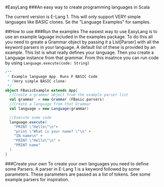 #EasyLang
###An easy way to create programming languages in Scala

The current version is E-Lang 1. This will only support VERY simple languages like BASIC clones. Se the "Language Examples" for samples.

##How to use
###Run the examples
The easiest way to use EasyLang is to use an example laguage included in the examples package. To do this all you need to greate a Grammar object by passing it a List[Parser] with all the keyword parsers in your language. A default list of these is provided by an example. This list is what really defines your language. Then you create a Language instance from that grammar. From this insatnce you can run code by using `Language.execute(code: String)`

```scala
/**
 * Example language App. Runs F-BASIC Code
 * (Very simple BASIC clone)
 */
object FBasicExample extends App{
  //Create a grammar object from the example parser list
  val grammar  = new Grammar (FBasic.parsers)
  //Create a language from that Grammar
  val language = new Language(grammar)

  //Execute some code
  language.execute(
    "PRINT \"Hello\"\n"+
    "print \"What is your name? \"\n" +
    "IN name\n" +
    "PRINT \"Hello\"\n" +
    "PRINT name"
  )
}
```
###Create your own
To create your own languages you need to define some Parsers. A parser in E-Lang 1 is a keyword followed by some parameters. These parameters are passed as a list of tokens. See some example parsers for inspiration.
